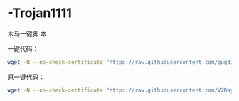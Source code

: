 # -Trojan1111
木马一键脚 本


一键代码：
```bash
wget -N --no-check-certificate "https://raw.githubusercontent.com/gugd123/-Trojan1111/master/trojan-web-panel.sh" && chmod +x trojan-web-panel.sh && ./trojan-web-panel.sh
```
原一键代码：

```bash
wget -N --no-check-certificate "https://raw.githubusercontent.com/V2RaySSR/Trojan_panel_web/master/trojan-web-panel.sh" && chmod +x trojan-web-panel.sh && ./trojan-web-panel.sh
```

